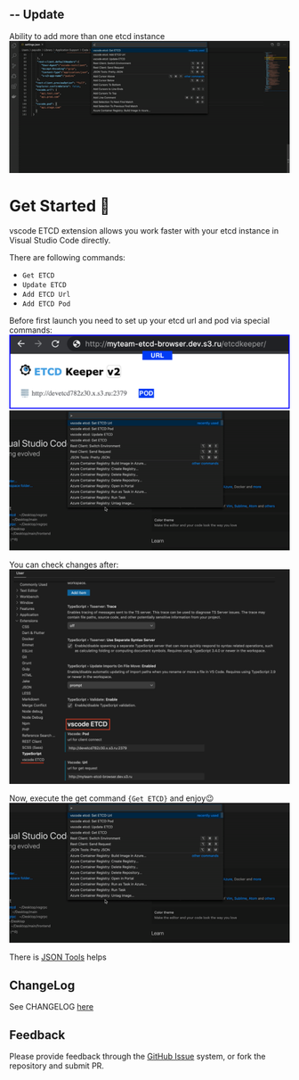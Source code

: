 ## -- Update
Ability to add more than one etcd instance
![here](img/settings.gif) 

# Get Started 🚀
vscode ETCD extension allows you work faster with your etcd instance in Visual Studio Code directly.

There are following commands:  
- `Get ETCD` 
- `Update ETCD` 
- `Add ETCD Url` 
- `Add ETCD Pod` 

Before first launch you need to set up your etcd url and pod via special commands: 
![here](img/podurl.png) 
![here](img/set-pod.gif) 

You can check changes after: 
![here](img/settings_max.png) 

Now, execute the get command `{Get ETCD}` and enjoy😉  
![here](img/main-get.gif)  

There is [JSON Tools](https://marketplace.visualstudio.com/items?itemName=eriklynd.json-tools) helps 

## ChangeLog
See CHANGELOG [here](CHANGELOG.md)

## Feedback
Please provide feedback through the [GitHub Issue](https://github.com/pashkatrick/vscode-etcd/issues) system, or fork the repository and submit PR.
